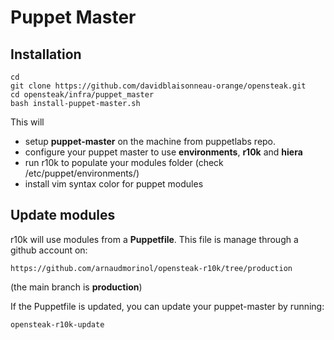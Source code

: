 # Puppet Master

## Installation

    cd
    git clone https://github.com/davidblaisonneau-orange/opensteak.git
    cd opensteak/infra/puppet_master
    bash install-puppet-master.sh

This will 
* setup **puppet-master** on the machine from puppetlabs repo.
* configure your puppet master to use **environments**, **r10k** and **hiera**
* run r10k to populate your modules folder (check /etc/puppet/environments/)
* install vim syntax color for puppet modules

## Update modules
r10k will use modules from a **Puppetfile**. This file is manage through a github account on:

    https://github.com/arnaudmorinol/opensteak-r10k/tree/production

(the main branch is **production**)

If the Puppetfile is updated, you can update your puppet-master by running:

    opensteak-r10k-update

